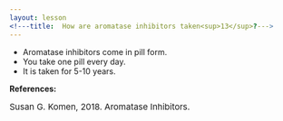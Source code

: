 ```yaml
---
layout: lesson
<!---title:  How are aromatase inhibitors taken<sup>13</sup>?---> 
---
```


* Aromatase inhibitors come in pill form.
* You take one pill every day.
* It is taken for 5-10 years.

**References:**

<span style="font-size:15px;">Susan G. Komen, 2018. Aromatase Inhibitors.</span>
